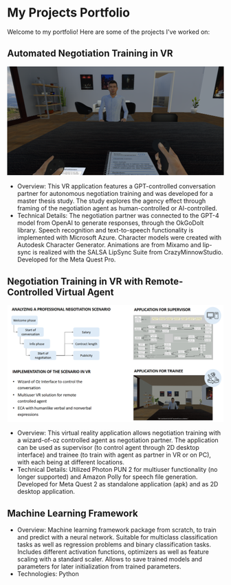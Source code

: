 # My Projects Portfolio
Welcome to my portfolio! Here are some of the projects I've worked on:

## Automated Negotiation Training in VR
![Project Teaserimage](./images/exp01-crop.png)
- Overview: This VR application features a GPT-controlled conversation partner for autonomous negotiation training and was developed for a master thesis study. The study explores the agency effect through framing of the negotiation agent as human-controlled or AI-controlled.
- Technical Details: The negotiation partner was connected to the GPT-4 model from OpenAI to generate responses, through the OkGoDoIt library. Speech recognition and text-to-speech functionality is implemented with Microsoft Azure. Character models were created with Autodesk Character Generator. Animations are from Mixamo and lip-sync is realized with the SALSA LipSync Suite from CrazyMinnowStudio. Developed for the Meta Quest Pro.

## Negotiation Training in VR with Remote-Controlled Virtual Agent
![Project Teaserimage](./images/negotiation-woz-teaser.png)
- Overview: This virtual reality application allows negotiation training with a wizard-of-oz controlled agent as negotiation partner. The application can be used as supervisor (to control agent through 2D desktop interface) and trainee (to train with agent as partner in VR or on PC), with each being at different locations.
- Technical Details: Utilized Photon PUN 2 for multiuser functionality (no longer supported) and Amazon Polly for speech file generation. Developed for Meta Quest 2 as standalone application (apk) and as 2D desktop application.

## Machine Learning Framework
- Overview: Machine learning framework package from scratch, to train and predict with a neural network. Suitable for multiclass classification tasks as well as regression problems and binary classification tasks. Includes different activation functions, optimizers as well as feature scaling with a standard scaler. Allows to save trained models and parameters for later initialization from trained parameters.
- Technologies: Python



